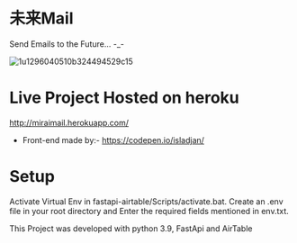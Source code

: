 # 未来Mail

Send Emails to the Future... -_-

![1u1296040510b324494529c15](https://user-images.githubusercontent.com/63765823/115973817-80777080-a575-11eb-8374-c68b1bf0b5cc.jpg)

# Live Project Hosted on heroku
http://miraimail.herokuapp.com/

* Front-end made by:- https://codepen.io/isladjan/

# Setup

Activate Virtual Env in fastapi-airtable/Scripts/activate.bat.
Create an .env file in your root directory and Enter the required fields mentioned in env.txt.

This Project was developed with python 3.9, FastApi and AirTable

